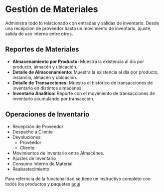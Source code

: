 # Gestión de Materiales
Administra todo lo relacionado con entradas y salidas de inventario. Desde una recepción de proveedor hasta un movimiento de inventario, ajuste, salida de uso interno entre otros.

## Reportes de Materiales

- **Almacenamiento por Producto:** Muestra la existencia al día por producto, almacén y ubicación.
- **Detalle de Almacenamiento:** Muestra la existencia al día por producto, instancia, almacén y ubicación.
- **Detalle de Transacciones:** Muestra el histórico de transacciones de inventario en distintos almacénes.
- **Inventario Analítico:** Reporte con el movimiento de transacciones de inventario acumulando por transacción.

## Operaciones de Inventario
- Recepción de Proveedor
- Despacho a Cliente
- Devoluciones:
  - Proveedor
  - Cliente
- Movimientos de Inventario entre Almacénes.
- Ajustes de Inventario
- Consumo Interno de Material
- Reabastecimiento

Para referncia de la funcionalidad se tiene un instructivo completo con todos los productos y paquetes [aquí](https://docs.erpya.com/adempiere/material-management/index.html)
